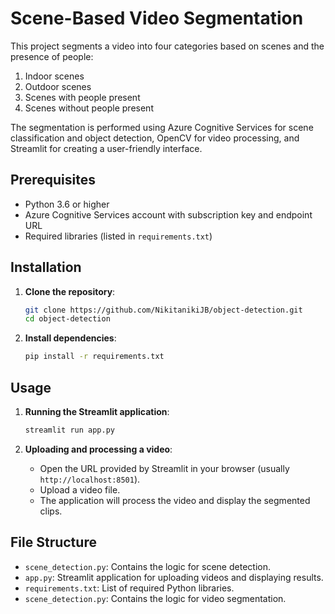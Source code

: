 # Scene-Based Video Segmentation

This project segments a video into four categories based on scenes and the presence of people:
1. Indoor scenes
2. Outdoor scenes
3. Scenes with people present
4. Scenes without people present

The segmentation is performed using Azure Cognitive Services for scene classification and object detection, OpenCV for video processing, and Streamlit for creating a user-friendly interface.

## Prerequisites

- Python 3.6 or higher
- Azure Cognitive Services account with subscription key and endpoint URL
- Required libraries (listed in `requirements.txt`)

## Installation

1. **Clone the repository**:
    ```bash
    git clone https://github.com/NikitanikiJB/object-detection.git
    cd object-detection
    ```

2. **Install dependencies**:
    ```bash
    pip install -r requirements.txt
    ```

## Usage

1. **Running the Streamlit application**:
    ```bash
    streamlit run app.py
    ```

2. **Uploading and processing a video**:
    - Open the URL provided by Streamlit in your browser (usually `http://localhost:8501`).
    - Upload a video file.
    - The application will process the video and display the segmented clips.

## File Structure

- `scene_detection.py`: Contains the logic for scene detection.
- `app.py`: Streamlit application for uploading videos and displaying results.
- `requirements.txt`: List of required Python libraries.
- `scene_detection.py`: Contains the logic for video segmentation.


